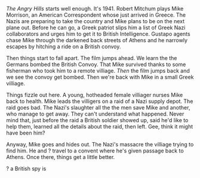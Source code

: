 _The Angry Hills_ starts well enough. It's 1941. Robert Mitchum plays Mike Morrison, an American Correspondent whose just arrived in Greece. The Nazis are preparing to take the country and Mike plans to be on the next plane out. Before he can go, a Greek patriot slips him a list of Greek Nazi collaborators and urges him to get it to British Intelligence. Gustapo agents chase Mike through the darkened back streets of Athens and he narrowly escapes by hitching a ride on a British convoy.

Then things start to fall apart. The film jumps ahead. We learn the the Germans bombed the British Convoy. That Mike survived thanks to some fisherman who took him to a remote villiage. _Then_ the film jumps back and we see the convoy get bombed. Then we're back with Mike in a small Greek villiage.

Things fizzle out here. A young, hotheaded female villiager nurses Mike back to health. Mike leads the villigers on a raid of a Nazi supply depot. The raid goes bad. The Nazi's slaughter all the the men save Mike and another, who manage to get away. They can't understand what happened. Never mind that, just before the raid a British soldier showed up, said he'd like to help them, learned all the details about the raid, then left. Gee, think it might have been him?

Anyway, Mike goes and hides out. The Nazi's massacre the villiage trying to find him. He and ? travel to a convent where he's given passage back to Athens. Once there, things get a little better.

? a British spy is 
